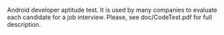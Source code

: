 Android developer aptitude test. It is used by many companies to evaluate each candidate for a job interview. Please, see doc/CodeTest.pdf for full description.